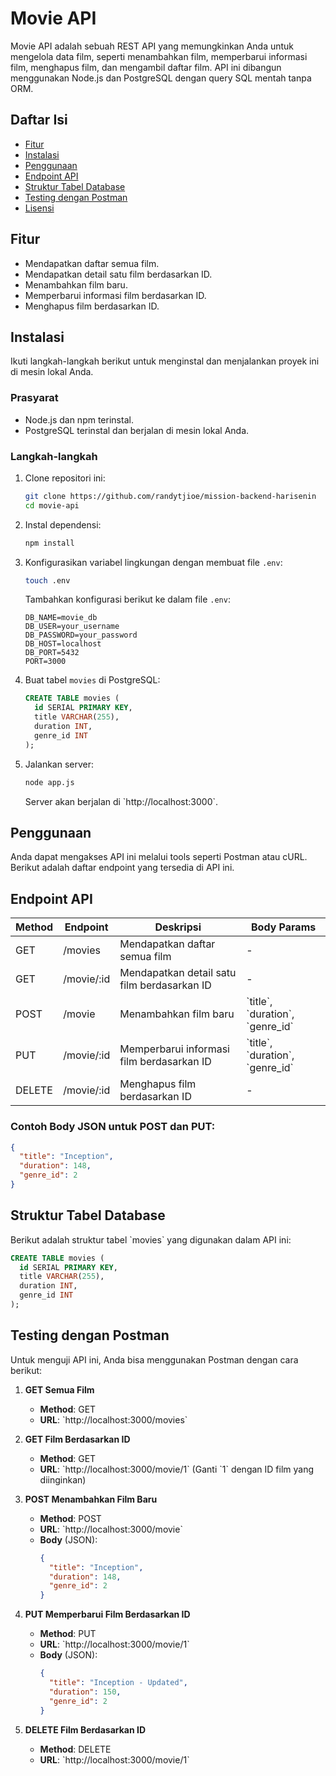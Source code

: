 # Movie API

Movie API adalah sebuah REST API yang memungkinkan Anda untuk mengelola data film, seperti menambahkan film, memperbarui informasi film, menghapus film, dan mengambil daftar film. API ini dibangun menggunakan Node.js dan PostgreSQL dengan query SQL mentah tanpa ORM.

## Daftar Isi

- [Fitur](#fitur)
- [Instalasi](#instalasi)
- [Penggunaan](#penggunaan)
- [Endpoint API](#endpoint-api)
- [Struktur Tabel Database](#struktur-tabel-database)
- [Testing dengan Postman](#testing-dengan-postman)
- [Lisensi](#lisensi)

## Fitur

- Mendapatkan daftar semua film.
- Mendapatkan detail satu film berdasarkan ID.
- Menambahkan film baru.
- Memperbarui informasi film berdasarkan ID.
- Menghapus film berdasarkan ID.

## Instalasi

Ikuti langkah-langkah berikut untuk menginstal dan menjalankan proyek ini di mesin lokal Anda.

### Prasyarat

- Node.js dan npm terinstal.
- PostgreSQL terinstal dan berjalan di mesin lokal Anda.

### Langkah-langkah

1. Clone repositori ini:

   ```bash
   git clone https://github.com/randytjioe/mission-backend-harisenin
   cd movie-api
   ```

2. Instal dependensi:

   ```bash
   npm install
   ```

3. Konfigurasikan variabel lingkungan dengan membuat file `.env`:

   ```bash
   touch .env
   ```

   Tambahkan konfigurasi berikut ke dalam file `.env`:

   ```
   DB_NAME=movie_db
   DB_USER=your_username
   DB_PASSWORD=your_password
   DB_HOST=localhost
   DB_PORT=5432
   PORT=3000
   ```

4. Buat tabel `movies` di PostgreSQL:

   ```sql
   CREATE TABLE movies (
     id SERIAL PRIMARY KEY,
     title VARCHAR(255),
     duration INT,
     genre_id INT
   );
   ```

5. Jalankan server:

   ```bash
   node app.js
   ```

   Server akan berjalan di \`http://localhost:3000\`.

## Penggunaan

Anda dapat mengakses API ini melalui tools seperti Postman atau cURL. Berikut adalah daftar endpoint yang tersedia di API ini.

## Endpoint API

| **Method** | **Endpoint** | **Deskripsi**                               | **Body Params**                       |
| ---------- | ------------ | ------------------------------------------- | ------------------------------------- |
| GET        | /movies      | Mendapatkan daftar semua film               | -                                     |
| GET        | /movie/:id   | Mendapatkan detail satu film berdasarkan ID | -                                     |
| POST       | /movie       | Menambahkan film baru                       | \`title\`, \`duration\`, \`genre_id\` |
| PUT        | /movie/:id   | Memperbarui informasi film berdasarkan ID   | \`title\`, \`duration\`, \`genre_id\` |
| DELETE     | /movie/:id   | Menghapus film berdasarkan ID               | -                                     |

### Contoh Body JSON untuk POST dan PUT:

```json
{
  "title": "Inception",
  "duration": 148,
  "genre_id": 2
}
```

## Struktur Tabel Database

Berikut adalah struktur tabel \`movies\` yang digunakan dalam API ini:

```sql
CREATE TABLE movies (
  id SERIAL PRIMARY KEY,
  title VARCHAR(255),
  duration INT,
  genre_id INT
);
```

## Testing dengan Postman

Untuk menguji API ini, Anda bisa menggunakan Postman dengan cara berikut:

1. **GET Semua Film**

   - **Method**: GET
   - **URL**: \`http://localhost:3000/movies\`

2. **GET Film Berdasarkan ID**

   - **Method**: GET
   - **URL**: \`http://localhost:3000/movie/1\` (Ganti \`1\` dengan ID film yang diinginkan)

3. **POST Menambahkan Film Baru**

   - **Method**: POST
   - **URL**: \`http://localhost:3000/movie\`
   - **Body** (JSON):
     ```json
     {
       "title": "Inception",
       "duration": 148,
       "genre_id": 2
     }
     ```

4. **PUT Memperbarui Film Berdasarkan ID**

   - **Method**: PUT
   - **URL**: \`http://localhost:3000/movie/1\`
   - **Body** (JSON):
     ```json
     {
       "title": "Inception - Updated",
       "duration": 150,
       "genre_id": 2
     }
     ```

5. **DELETE Film Berdasarkan ID**
   - **Method**: DELETE
   - **URL**: \`http://localhost:3000/movie/1\`
